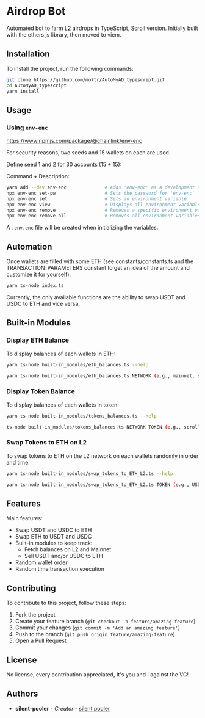 # Airdrop Bot

Automated bot to farm L2 airdrops in TypeScript, Scroll version.
Initially built with the ethers.js library, then moved to viem.

## Installation

To install the project, run the following commands:

```bash
git clone https://github.com/mo7tr/AutoMyAD_typescript.git
cd AutoMyAD_typescript
yarn install
```

## Usage

### Using `env-enc`

https://www.npmjs.com/package/@chainlink/env-enc

For security reasons, two seeds and 15 wallets on each are used.

Define seed 1 and 2 for 30 accounts (15 + 15):

Command + Description:

```bash
yarn add --dev env-enc              # Adds 'env-enc' as a development dependency
npx env-enc set-pw                  # Sets the password for 'env-enc'
npx env-enc set                     # Sets an environment variable
npx env-enc view                    # Displays all environment variables
npx env-enc remove                  # Removes a specific environment variable
npx env-enc remove-all              # Removes all environment variables
```

A `.env.enc` file will be created when initializing the variables.

## Automation

Once wallets are filled with some ETH (see constants/constants.ts and the TRANSACTION_PARAMETERS constant to get an idea of the amount and customize it for yourself):

```bash
yarn ts-node index.ts
```

Currently, the only available functions are the ability to swap USDT and USDC to ETH and vice versa.

## Built-in Modules

### Display ETH Balance

To display balances of each wallets in ETH:

```bash
yarn ts-node built-in_modules/eth_balances.ts --help

yarn ts-node built-in_modules/eth_balances.ts NETWORK (e.g., mainnet, scroll)
```

### Display Token Balance

To display balances of each wallets in token:

```bash
yarn ts-node built-in_modules/tokens_balances.ts --help

ts-node built-in_modules/tokens_balances.ts NETWORK TOKEN (e.g., scroll USDT, mainnet USDC, ...)
```

### Swap Tokens to ETH on L2

To swap tokens to ETH on the L2 network on each wallets randomly in order and time:

```bash
yarn ts-node built-in_modules/swap_tokens_to_ETH_L2.ts --help

yarn ts-node built-in_modules/swap_tokens_to_ETH_L2.ts TOKEN (e.g., USDT, USDC)
```

## Features

Main features:

- Swap USDT and USDC to ETH
- Swap ETH to USDT and USDC
- Built-in modules to keep track:
  - Fetch balances on L2 and Mainnet
  - Sell USDT and/or USDC to ETH
- Random wallet order
- Random time transaction execution

## Contributing

To contribute to this project, follow these steps:

1. Fork the project
2. Create your feature branch (`git checkout -b feature/amazing-feature`)
3. Commit your changes (`git commit -m 'Add an amazing feature'`)
4. Push to the branch (`git push origin feature/amazing-feature`)
5. Open a Pull Request

## License

No license, every contribution appreciated, It's you and I against the VC!

## Authors

- **silent-pooler** - _Creator_ - [silent pooler](https://github.com/silent-pooler)
